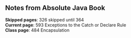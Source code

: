 ## Notes from Absolute Java Book

**Skipped pages**: 326 skipped until 364  
**Current page**: 593 Exceptions to the Catch or Declare Rule  
**Class page**: 484 Encapsulation  
